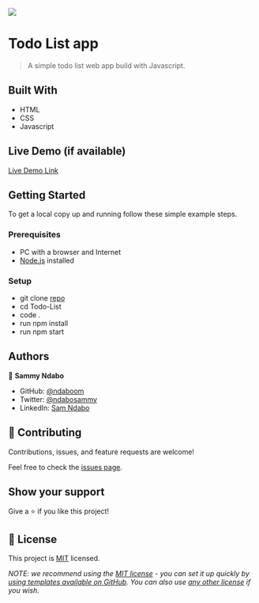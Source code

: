 ![](https://img.shields.io/badge/Microverse-blueviolet)

# Todo List app

> A simple todo list web app build with Javascript.


## Built With

- HTML
- CSS
- Javascript

## Live Demo (if available)

[Live Demo Link](https://livedemo.com)


## Getting Started

To get a local copy up and running follow these simple example steps.

### Prerequisites
- PC with a browser and Internet
- [Node.js](https://nodejs.org/en/download) installed
### Setup
- git clone [repo](https://github.com/Ndaboom/todo-list.git)
- cd Todo-List
- code .
- run npm install
- run npm start

## Authors

👤 **Sammy Ndabo**

- GitHub: [@ndaboom](https://github.com/ndaboom)
- Twitter: [@ndabosammy](https://twitter.com/ndabosammy)
- LinkedIn: [Sam Ndabo](https://linkedin.com/in/sam-ndabo-b0431b17b)

## 🤝 Contributing

Contributions, issues, and feature requests are welcome!

Feel free to check the [issues page](../../issues/).

## Show your support

Give a ⭐️ if you like this project!
## 📝 License

This project is [MIT](./LICENSE) licensed.

_NOTE: we recommend using the [MIT license](https://choosealicense.com/licenses/mit/) - you can set it up quickly by [using templates available on GitHub](https://docs.github.com/en/communities/setting-up-your-project-for-healthy-contributions/adding-a-license-to-a-repository). You can also use [any other license](https://choosealicense.com/licenses/) if you wish._
